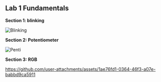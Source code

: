 ## Lab 1 Fundamentals

  **Section 1: blinking**

![Blinking](https://github.com/user-attachments/assets/a783aa5d-bf86-4f06-ab28-361ba533c973)




  **Section 2: Potentiometer**


![Penti](https://github.com/user-attachments/assets/b75c9642-f8b9-4f43-bd0c-5c9700574a5e)



  **Section 3: RGB**


https://github.com/user-attachments/assets/1ae76fd1-0364-46f3-a07e-babbd9ca5911

